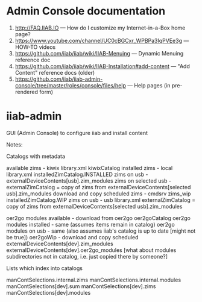 # Admin Console documentation

1. http://FAQ.IIAB.IO &mdash; How do I customize my Internet-in-a-Box home page?
2. https://www.youtube.com/channel/UC0cBGCxr_WPBPa3IqPVEe3g &mdash; HOW-TO videos
3. https://github.com/iiab/iiab/wiki/IIAB-Menuing &mdash; Dynamic Menuing reference doc
4. https://github.com/iiab/iiab/wiki/IIAB-Installation#add-content &mdash; "Add Content" reference docs (older)
5. https://github.com/iiab/iiab-admin-console/tree/master/roles/console/files/help &mdash; Help pages (in pre-rendered form)

# iiab-admin
GUI (Admin Console) to configure iiab and install content

Notes:

Catalogs with metadata

available zims       - kiwix library.xml kiwixCatalog
installed zims       - local library.xml installedZimCatalog.INSTALLED
zims on usb          - externalDeviceContents[usb].zim_modules
zims on selected usb - externalZimCatalog = copy of zims from externalDeviceContents[selected usb].zim_modules
download and copy scheduled zims - cmdsrv zims_wip installedZimCatalog.WIP
zims on usb    - usb library.xml   externalZimCatalog = copy of zims from externalDeviceContents[selected usb].zim_modules

oer2go modules available - download from oer2go oer2goCatalog
oer2go modules installed - same (assumes items remain in catalog)
oer2go modules on usb    - same (also assumes iiab's catalog is up to date [might not be true])
oer2goWip - download and copy scheduled
externalDeviceContents[dev].zim_modules
externalDeviceContents[dev].oer2go_modules [what about modules subdirectories not in catalog, i.e. just copied there by someone?]

Lists which index into catalogs

manContSelections.internal.zims
manContSelections.internal.modules
manContSelections[dev].sum
manContSelections[dev].zims
manContSelections[dev].modules
